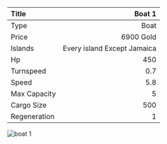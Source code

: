|Title        | Boat 1     
|:-|-:
|Type         | Boat           
|Price        | 6900 Gold    
|Islands      | Every island Except Jamaica
|Hp           | 450
|Turnspeed    | 0.7
|Speed        | 5.8
|Max Capacity | 5
|Cargo Size   | 500
|Regeneration | 1

<img src="assets/img/boat.png" alt="boat 1">